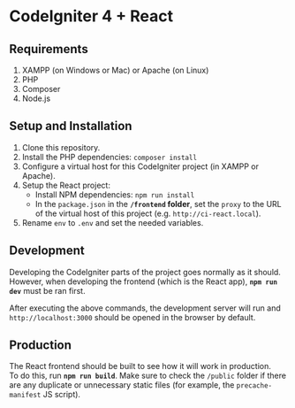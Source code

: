 # CodeIgniter 4 + React

## Requirements
1. XAMPP (on Windows or Mac) or Apache (on Linux)
2. PHP
3. Composer
4. Node.js

## Setup and Installation
1. Clone this repository.
2. Install the PHP dependencies: `composer install`
3. Configure a virtual host for this CodeIgniter project (in XAMPP or Apache).
4. Setup the React project:
	- Install NPM dependencies: `npm run install`
	- In the `package.json` in the **`/frontend` folder**, set the `proxy` to the URL of the virtual host of this project (e.g. `http://ci-react.local`).
5. Rename `env` to `.env` and set the needed variables.

## Development
Developing the CodeIgniter parts of the project goes normally as it should.  
However, when developing the frontend (which is the React app), **`npm run dev`** must be ran first.

After executing the above commands, the development server will run and `http://localhost:3000` should be opened in the browser by default.

## Production
The React frontend should be built to see how it will work in production.  
To do this, run **`npm run build`**.
Make sure to check the `/public` folder if there are any duplicate or unnecessary static files (for example, the `precache-manifest` JS script).
